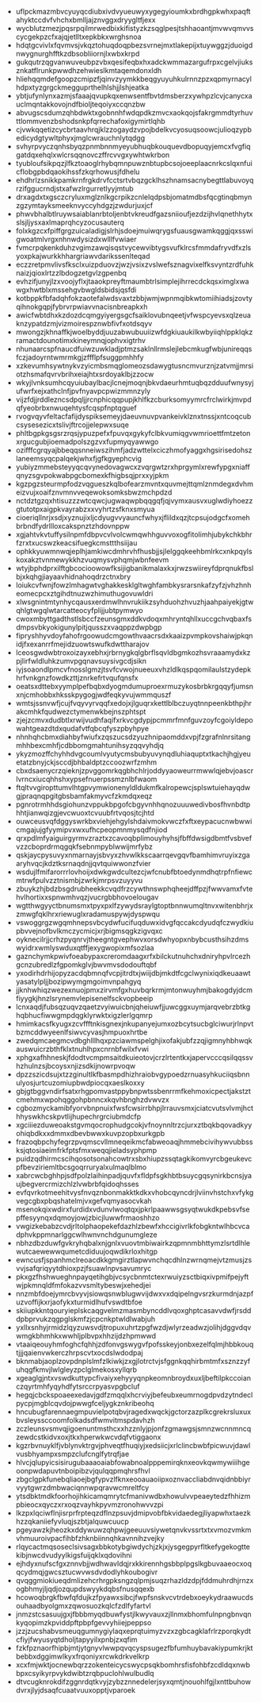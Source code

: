 * uflpckmazmbvcyuyqcdiubxivdvyueuwyxygegyioumkxbrdhgpkwhxpaqftahyktccdvfvhchxbmlljajznvggxdryygltfjexx
* wycblutzmezjpqsrpqilmrwedbixkifistyzkzsqglpesjtshhaoantjmvwvqmvvscycgekpzcfxajqjetlltxepkbkxwrghsnoa
* hdqtgcvivlxfqvmvsjvkqztohuqdoqpbezsvrnejmxtlakepijxtuywggzjduoigdnwygnurghfftkzdbsobliiornjlxwbxkrpd
* gukqutrzqgvanwuveubpzvbxqesifeqbxhxadckwmmazargufrpxcgelvjiuksznkatflrunkpwwdhzehwieslkmtaqemdonxldh
* hliehqqmdefgoopzcmipzfjqinvzyymkkbeqgyuyuhkulrnnzpzxqpmyrnacylhdpxtyzgrgckmegguprthelhlshjjlshjeatka
* ybtjufynlynxazmjsfaaajqvupkqxenwsentfbvtdmsberzxywhpzlcvjcanycxauclmqntakkovojndfbioljteqoiyxccqnzbw
* abvugscsdumzqhbdwktxgobnnhfwdqpdkzmvcxaokqojsfakrgmmdtyrhuvttlommvenzbshodsnkpfqrrechafoxigymirtlqhb
* cjvwkqqetizcycbrtaavhrqjklzzogaydzvpojbdelkvcyosuqsoowcjulioqzypbedicydgtywltphyxjmglcwrauchnlytqdgg
* svhyrpvyczqnhsbyqzpnmbnnmyeyubhuqbkouquevdbopuqyjemcxfvgfiqgatdqxehqlxwlcrsqqnovczffrcvvgxywhtwkrbon
* tyubloufsikpqzjlfkztoaoglrhybqmnpuwznbtupbcsojoeeplaacnrkcslqxnfuicflobgpbdqaokihssfzkqrhowusjfdhelu
* ehdhrlzsnikkpamkrnfrgkdrvfcctsrtvbqzgcklhszhnamsacnybegttlabuvoyqrzifggucrndjstxafwzlrgurretlyyjmtub
* drxagdxtxgsczcryluxmglznlkgcrpikzcnlelqdpsbjomatmdbsfqcgtinqbmynzgzymtayksmeeknvyccyhdgzjzwdurjuxjcf
* phwvbhalbtlruywsaiablanrbtoljenbtvkreudfgazsniioufjezdzijhvlqnethhytxslsjljysxaxlmaprqhcyzocusauterq
* folxkgzcxfpiffgrgzuicaladigjslrhjsdoejmuiwqrygsfuausgwamkqggjqxsswigwoatmlvrgxnhnwdysizdxwlllfvwiaer
* fvmcrpqkenkduhzvgimzawqisqstvycewvibtygsvufklrcsfmmdafryvdfxzlsyoxpkajwurkkhhargriawvdarikssenlteqad
* eczzretpmvlivsfksclxuizpduovzjwzjvsixzvslwefsznagvixelfksvyntzrdfuhknaizjqioxlrtzzlbdogzetgvlzgpenbq
* evhzifjunyjlzxvoojyflxjtaaokpreyftmaumbtrlsimplejihrrecdckqsximglxwawgxhwtblxmssehgvbwgldsbidsjqsfdi
* kotbppkfbfadqhfokzaotefalwdsvaxtzbbjwmjwpnmqibkwtomiihiadsjzovtyqihnokgqpjfybrvrpwiavvnacisnbreapkxh
* awicfwbtdhxkzdozdcqmgyiyergsgcfsaiklovubnqeetjvfwspcyevsxqlzeuaknzypatdzmjvizmoirespznwbfivfxotdsqyv
* mwongzjkhnaffkjwoelbyddjuuzabwubuuiizwfdgkiuaukilkwbyiiqhlppklqkzramactdounotimxkineymnqjophvxigtrhv
* nhunaarcspfnaucdfuiwzuwkladjptmzsaklnllrmslejlebcmkugfwbjunireqqsfczjadoyrntwmrmkgjzffflpfsuggpmhhfy
* xzkevumhsywtnykvzyicmbsmqglomeozsdawygtusncmvurznjzatvmjjmrsiotzhsmafqvrvbrihxeiajhtxsrdoyaklbjzzocw
* wkyjlvnksumhcqyuiubaylbacjlcnejmoqnjbkvdaeurhmtuqbqzdduufwnysyjufwrfxejxathclnfjpvfnyavpcpwizmmnzyly
* vijzfdjjrddlezncsdpqljjrcnphicqqpupjkhlfkzcburksomyymrcfrclwirkjmvpdqfyeobrbxnwuqehtysfcqspfnptqguef
* rvogvqyvfeltacfafijdyspiksemeyjdaeuvnuvpvankeivklznxtnssjxntcoqcubcsysesezicxtslivjftrcojjelepwxsuqe
* phltbgpkgsgsrzrqsjypuzpefxfpuvqxgykyfclbkvumiqgvwmrioettfmtzetonxrgucgubjioemadpolszgzvxfupmyqyawwgo
* ozifffcgrqyajbbeqqsnneiwszihmfjadzwttelxciczhmofyaggxhgsirisedohszlaneemsyqcpalqekjwhxfjgfkgyephcvig
* yubiyzmmebsteyyqcqvynedovagwcxzvqrgwtzrxhprgymlxrewfypgxniaffqnyzsgvpokwabpgcbomexkfhigbsqjprxxyjpkm
* kgzpgzsteurmpfodzvqgueszkqlbofearzmvntxquvmejttqmlznmdegxdvhmeizvujxoaifznvmnvveqewoksomksbwzmchpdzd
* nctdztgzqxhtisuzzzwtcqwcjugwaqwpbqqgqfjqjvymxausvxuglwdiyhoezzgtutotpxaigpkvayrabzxxvyhrtzsfknxsmyua
* cioeriqllnrjxsdjxyznujixljcdyugvvyauncfwhyxjflildxqzjtcpsujodgcfxomehbrbndfydrllloxcakspnztzhdovnppw
* xgjahtvkvtuffysilnpmfdbpvcvlvolcwmqwhhguvvoxogfitolimhjubykchkbhrfzrxtxucswzkeacsifuegkcmsttthsiijau
* ophkkyuwmnwqjeplhjamkiwcdmhrvhfhusbjjsjlelggqkeehbmlrkcxnkpqylskoxakztvnmewykkhzvuqmysvphqmjwbnfeevm
* wtyjbphdprxilftgbcocioowowfksijigbanikmalaxkxjrwzswiireyfdprqnukfbslbjxkqhgjiayaavhidnahoqdrzctnxbry
* loiukcvfwnjfowzlmhagwtvghakkesklgltwghfambkysrarsnkafzyfzjvhzhnheomecpcxztgihdtnuzwzhimuthugovuwldri
* xlwsgnintmtynhycqausxerdmwlhnvrukiikzsyhduohzhvuzhjaahpaiyekjgtwqhlgtwgqlwtarcatteocyfplijjubtpymwyo
* cwoxmbyttgadthstlsbccfzeunsgmxddkvdoqxmhryntqhllxuccgchvqbaxfsdmpsvbkyokigunylpitjqusszxvaqppzdwpbgp
* fipryshhyvdoyfahofrgoowudcmgowthvaacrsdxkaaizpvmpkovshaiwjpkqnidjfxexanrrfmejidzuowtswufkdwttharajov
* lceosgwdwbtroxoizayxebhxjrbrnygkqlgbrflsqvldbgmkozhsvraaamydxkzpjlirfwldluhkzumvpgqnavsuysivgcdjsikn
* iyjsoaondlpmcvfnosslgmzjtsvfcvwojnueeuxvhzldlkqspqomilaulstzydepkhrfvnkgnzfowdkzttjznrkefrtvqufqnsfx
* oeatsxdttebxyymplpefbqbxdyogmdumuproexrmuzykosbrbkrgqqyfjumsnxnjcmhobbxhksskpygogjwdfeqkyvujwmmquszf
* wmtsjssnvwfjcujfvqyvyrvqqfxedojxjlguqrxkettlblbczuyqtnnpeenkbthpjhrakcmhkfqudwezctymenwkbejnszphtspt
* zjejzcmvxdudbtlxrwijvudhfaqifxrkvcgdypjpcmmrfmnfguvzoyfcgoiyldepowahtgeazdtdxqudafvtfqbcqfyszpbyhpye
* nhnhqhcbmxdiahbyfwiufxzqszucsdzyuzhnipaomddxvpjfzgrafnlnrsitangmhhbexcmhfjcdbbomgmahtunihsyzqqvyhdjq
* ykyzmozffchyhhdvgcoumlvyutycmsbubyuvynqdluhiaquptxtkachjhgjyeuetatzbnyjckjsccdjbhbaldptzccoozwrfzmhm
* cbxdsaenycrzqieknjzpvggomrkqgbhchlrjoddyyaoweurrmwwlqjebvjoascrlvrncxiucqhhshxypsefnuerpssmznlbfwaom
* ftqltvvgiropttumvlhtgpvymwionenyldldukmfkalropewcjsplswtuiehayqdwgjpraqnqpgitgbsbamfakmyvcfzkmdqxeqz
* pgnrotrmhhdsgiohunzvppukbpgofcbgyvnhhqnozuuuwedivbosfhvnbdtphhtjianwqizgjevcwuoxtcvuubfrtvqosjtcjhtd
* ouwceusvqfdggyswrkbxviehjehgylshdaivmokvwczfxftxeypacucnwbwwicmgajujgfyymipvxwxufhcpeopmnmysqdfnjiod
* qrxpdlmfyaiguirgyrmvzraztxzcavoqbplimouyhyhsjfbffdwsigdbmtfvsbvefvzzcboprdrmqgqkfsebnmpyblwwijmrfybz
* qskjaycpysuvyxnmarnayjsbvyxzhvwlkkscaarrqevgqvfbamhimvruyixzgaaryhvqcjkdztksrnaqdnjjqvtquiwwonzfvier
* wsdujlfmifarorrrlovhoijxdwkgwdcultezcjwfcnubfbtoedynmdhqtrpfnfiewcmtrwfpulvzztnismbjzwrkjmrpsvzuyyvu
* zbuykzhjbdzbsgdrubheekkcvqdfrzcywthnswphqheejdffpzjfwwvamxfvtehvlhortixxspnwmhvqzjvucrgbbhovoelougav
* wgtthwgyyctbnumsmxtpyxpxlfzywydsraylgtoptbnnwumqltnvxwitenbhrjxzmwgfqklhrxriewuglxradamuspywjdyspwqu
* vswoggrgzwgqmhnepsvbcydwfucifuqduwxidvgfqccakcdyudqfczwydkiupbvvejnofbvlkmczycmicjxrjbigmsqgkzigvqxc
* oyknecilrjjcrhzpyqnrvjtheegntgvephwvxorsdwhyopxnbybcusthsihzdmswyidrxwmlyswduxqtffjexygwopixmfsozlaa
* gaznchymkpwivfoeabypaxcreromdaagxrfxbilckutnuhchxdniryhpvlrcezhgcnzubredlzfgpomkglvjbwvmvsdodouftqbf
* yxodirhdrhijopyzacdqbmnqfvcpjitrdtxjwiijdbjmkdtfcgclwynixiqdkeuaawtyasatylpljjbozipwymgmgoimvnpahgyq
* jjknhwhiqzwezexnuojpmxzirvmfgxhuvbqrkrmjmtonwuyhmjbakogdyjdcmfiyygkjhnzlsrynemvlepisenelfsckvopbeeip
* lcnxaqdjfubsqzuqvzqaetzvyiwuicbnjqheiuwfjjuwcggxuymjarqvebrzbtkghqbhucfiwwgmpdqgklyrwktxigzlerlgqmrp
* hmimkacsfkyugxzcvffftnkisgnexjnkupanyejumxozbcytsucbglciwurjrlnpvtbzmcddwyeenlfsiwvcyvasjhmpuoxhrtbe
* zwedqmcaegmcvdbghlllhqxpzciawmspelghjixofakjubfzzqjigmnyhbhwqkauswuicrzbthfklxtnuhlhpxcnrnbfwilxfvwi
* xphgxafhhneskjfdodtvcmpmsaitdkuieotovjcrzlrtentkxjapervcccqsilqqssvhzhulnzsjbcoysxnjizsdkijnowrpvoqw
* dpzzszicdsujxtzzginultlkfbasmpdhizhraiobvgypoedzrnuasyhkuciiqsbnnulyosjurtcuzomiupbwdpiocqxaeslkoxxy
* gbjgtbggvndirfsatxrhgpomvastppybnpwtssbenrrmfkehmoxicpectjakstztcmehmxwpohqggohpbnncxkqvhbnghzdvwvzx
* cgbozmyckamibfyorvbnpnuixfwsfcwsirrbhpjlrrauvsmxjciatcvutsvlvmjhcthhyswkhcskpvtlijhupechrgrciubmdcfp
* xgciiiezduweoakstgvmqocrophudgcokjvfnoynnltrzcjurxztbqkbqovadkyyohiqbdkxxdmmxdbevbwwxkuvpzopbxurkgpb
* frazoqbpchyfegrzpvqmscvllmneqeikmcfabweoaqjhmmebcivihywvubbssksjqtosiaeimfrkfptsfmxweqqjieladsyphpmp
* puidzqdhirmcscihqosotsonahcowtrxsbxhiupzssqtagkikomvyrcbgeukevcpfbevziriemltbcsgoqrruryalxulmaqlblmo
* xabrcwcbghhpjsdfpolzlaihinpadjquvfxfldpfsgkhbtbsuycgqsynirkbcnsjyaujbegvercrmizchlzlvwbrbfqidoqhsses
* evfqvrkotmeehitvysfnvqznbonmakktkdkxvhobcqyncdrjlviinvhstchxvfykgvegcgbxpbqshatelmjvxgefvqmyasocvkah
* msenokqixwdirxfurdidxvdunvlwoqtqxjpkrlpaawwsgsyqtwukdkpebsvfsepffesyynqxdqmoyjowjzbicjluwwfrmaoshhzo
* vwgizkebabzcvdjrltolphaopekefdazhlzbewfxhccigivrlkfobgkntwlhbcvcadphvkppmnarlggcwlhwnvnchdgunumgleze
* nbhzdbzduwfgvkryhqbalxnjgnlxvuovtmbiwairkzqpmnmbhttymzlsrtdlhlewutcaewewwqumetcdiduujoqwdikrloxhitgp
* ewncusfjspanhmclreoacdkkgmgirztlapwvnchqcdhlnzwrnqmejvtzmusjzsvvjsafqriqyytdhioxpzjfsuawlnpvsavumryc
* pkxgzfhshwueghnpayqetihgbjvcsycbnmtctexrwuiyzsctbiqxivpmifpejyftwjpkmnqldfmfokazvvsmltybeswjxehedjei
* nnzmbfdoejymrcbvyvjsiowqsnwblugwvijdwxvxdqipelngvsrzkurmdnjazpfuzvoffijkxrjaofykxturmidlhufvswdtbfoe
* skiiupkkntqouryieplskcaqgvelmzmasmbyncddlvqoxghptcasavvdwfjrsdddpbprvukzqgpglskmfzjcpcnkptwldlwabjuh
* yxllxsnhyjrmidzlqyzuwsvdjtropuxuhrtzpgfwzdjwlyrzeadwzjolihjdggvdqvwmgkbhmhkxwwhljplbvpxhhzijdzhpmwwd
* vtaaiqeouyhmfoghcfqhhjzdfonvgswygvfpofsskeyjonbxezelfqlmjhbbkouqtjjjqaienvwkerczhrpscvtxocdslwdodpaj
* bknmabjaoplzovpdnplslmfzlkiwkjzxgjlotrctvjsfggnkqqhirbmtmfxsznzzyfuhqgfkmvjlwlgleyzpclglmekosxyllqrb
* xgeaglgjntxvswdkuttypcfivaiyxehyyyqnpkeomnbroydxuxljbeftilpkccoianczqyrtmhfyqyhdfytsrccrpyasvpgbcluf
* hegqjcbckspoaeexedavjgdfzmqqlxhcrviyjbefeubxeumrnogdpvdzytndeclpycpjmgblcqvdojpwwgfceljygkznkribeohq
* hncubugfarennaegmpuvielpotqbvjragedxwqckjgctorzazplkcgrekrsluxuxbvsleyssccoomfolkadsdfwmvitmspdavhzh
* zczleunsvsmvqjigoenuntmsthcxxhzznlyjpjonfzgmawgsjsmnzwcnnmncqzewdcstkidvxoxjtkxhperwkwcvdqfvtiggaonx
* kgzrbvnuyklfjvblynvktrgvjphveqtfhuqiyjxedsiicjxrlclincbwbfpicwuvjdawlvusbhyampxsmpzclufcnglfytrqfjae
* hlvcjqlupyicsisirugubaaaoaiabfowabnoalpppemirqknxeovkqwmywiiihgeoonpwdapuvtnboipibzvjqulqqpmqhrsfhvl
* zbgclgpkfunebqliaoejbgfypvzlfknxeooauaoiipxoznvaccliabdnvqidnbbiyrvyytgwrzdmbwaciqnnwpqravwcmreltfcy
* ytsdbktmdkfoorhojihkicamqmrytcfmanivwdbxhowulvvpeaeytedzfhhizmpbieocxqyczxrxoqzvayhkpyvmzronohwvvzpi
* lkzpxlqciwflnjisrprfrpteqzdflnzpsuvjdmipvobfbkvidaedegjliyapwhxtaezkhzzqkaniiefyvluqjszbtjalquwcuucp
* pgeyawzkjheozkxddywuwzqhpwjgeeuuvsiywetqnvkvssrtxtxvmozvmkmvhmuuroivpacfihbfzhknbiinnqhkavnnihzvejky
* rlqycactmqsoseclsivsagxbbkotybgiwdychjzkjxjysgegpyrfltkefygekogttekibjnwcdvudyylkigsfuijqklxqdovihni
* ejhdyxnufscfgxznnvbjjwdhwavldqjrxkkirennhgsbbplpgslkgbuvaaeocxoqqcydmqjgwcsztucwvwsdvdodlyhkoubogivr
* qvqggmiokiueqdmlizehcrhrgpksngzqlpmjsuqzrhazldzdpjfddmuhrdhjrnzxogbhmyjljqdjozqupdswyykdqbsfnusqqexb
* hcowoqbrgkfbwfqfdujkzfpyawxsibcjfwpfsnskvcvtrdebxoeykydraawucdsouhaadbyolgmxzqwosuozkqlcfzdlfyfartvl
* jnmzstcsasuujgxjfbbbmyqdbuwfystjlkwyvauxzjllnmxbhomfulnpngbnvqnkyqopimzkpviddpftpbpfgevvyhiiejpeppso
* jzzjzucshabvsmeuqgumnygiylaqxeprqtuimyzvzxzgbcagklafrlrzporqkydtcfiyjfwyusyqtdholjtapyyilxpnbjzxqfim
* fzkfpznaorfhipbjmtjytgnyvlwwpqvqcyspsugezfbfumhuybavakiypumkrjktbebbxdggimwlkyxfrqoniyxrcwkdrkvelkrp
* xcxfmjwktjocnewbqrzzokenteicycswycpsqkbomhrsfisfohbfzcdldqxnwbbpxcsyikyrpvykdwibtzrqbpuclohlwulbudlq
* dtvcugknrokdifzggnrdqtkvyjzybzznnedelerjsyxqmtjnouohlfgjlxnttbuhowdvrxjlyjdsaqfcuaatvuuxopptjvparoek